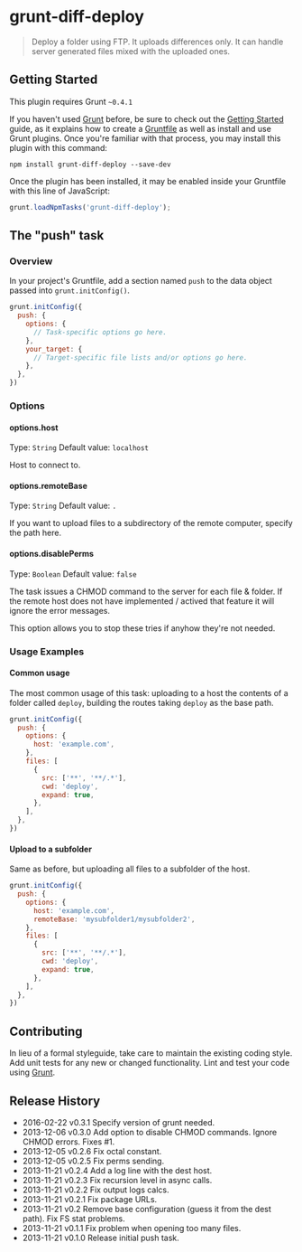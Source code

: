 # grunt-diff-deploy

> Deploy a folder using FTP. It uploads differences only. It can handle server generated files mixed with the uploaded ones.

## Getting Started
This plugin requires Grunt `~0.4.1`

If you haven't used [Grunt](http://gruntjs.com/) before, be sure to check out the [Getting Started](http://gruntjs.com/getting-started) guide, as it explains how to create a [Gruntfile](http://gruntjs.com/sample-gruntfile) as well as install and use Grunt plugins. Once you're familiar with that process, you may install this plugin with this command:

```shell
npm install grunt-diff-deploy --save-dev
```

Once the plugin has been installed, it may be enabled inside your Gruntfile with this line of JavaScript:

```js 
grunt.loadNpmTasks('grunt-diff-deploy');
```

## The "push" task

### Overview
In your project's Gruntfile, add a section named `push` to the data object passed into `grunt.initConfig()`.

```js
grunt.initConfig({
  push: {
    options: {
      // Task-specific options go here.
    },
    your_target: {
      // Target-specific file lists and/or options go here.
    },
  },
})
```

### Options

#### options.host
Type: `String`
Default value: `localhost`

Host to connect to.

#### options.remoteBase
Type: `String`
Default value: `.`

If you want to upload files to a subdirectory of the remote computer, specify the
path here.

#### options.disablePerms
Type: `Boolean`
Default value: `false`

The task issues a CHMOD command to the server for each file & folder. If the remote host
does not have implemented / actived that feature it will ignore the error messages.

This option allows you to stop these tries if anyhow they're not needed.

### Usage Examples

#### Common usage
The most common usage of this task: uploading to a host the contents of a folder
called `deploy`, building the routes taking `deploy` as the base path.

```js
grunt.initConfig({
  push: {
    options: {
      host: 'example.com',
    },
    files: [
      {
        src: ['**', '**/.*'],
        cwd: 'deploy',
        expand: true,
      },
    ],
  },
})
```
#### Upload to a subfolder
Same as before, but uploading all files to a subfolder of the host.

```js
grunt.initConfig({
  push: {
    options: {
      host: 'example.com',
      remoteBase: 'mysubfolder1/mysubfolder2',
    },
    files: [
      {
        src: ['**', '**/.*'],
        cwd: 'deploy',
        expand: true,
      },
    ],
  },
})
```

## Contributing
In lieu of a formal styleguide, take care to maintain the existing coding style. Add unit tests for any new or changed functionality. Lint and test your code using [Grunt](http://gruntjs.com/).

## Release History
* 2016-02-22   v0.3.1   Specify version of grunt needed.
* 2013-12-06   v0.3.0   Add option to disable CHMOD commands. Ignore CHMOD errors. Fixes #1.
* 2013-12-05   v0.2.6   Fix octal constant.
* 2013-12-05   v0.2.5   Fix perms sending.
* 2013-11-21   v0.2.4   Add a log line with the dest host.
* 2013-11-21   v0.2.3   Fix recursion level in async calls.
* 2013-11-21   v0.2.2   Fix output logs calcs.
* 2013-11-21   v0.2.1   Fix package URLs.
* 2013-11-21   v0.2     Remove base configuration (guess it from the dest path). Fix FS stat problems.
* 2013-11-21   v0.1.1   Fix problem when opening too many files.
* 2013-11-21   v0.1.0   Release initial push task.
